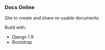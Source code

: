 ### Docs Online

Site to create and share re-usable documents.

Build with:
* Django 1.9
* Bootstrap

